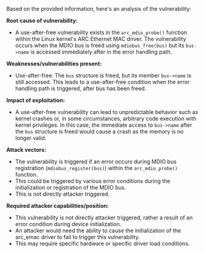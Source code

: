 Based on the provided information, here's an analysis of the vulnerability:

**Root cause of vulnerability:**
- A use-after-free vulnerability exists in the `arc_mdio_probe()` function within the Linux kernel's ARC Ethernet MAC driver. The vulnerability occurs when the MDIO bus is freed using `mdiobus_free(bus)` but its `bus->name` is accessed immediately after in the error handling path.

**Weaknesses/vulnerabilities present:**
- Use-after-free: The `bus` structure is freed, but its member `bus->name` is still accessed. This leads to a use-after-free condition when the error handling path is triggered, after bus has been freed.

**Impact of exploitation:**
- A use-after-free vulnerability can lead to unpredictable behavior such as kernel crashes or, in some circumstances, arbitrary code execution with kernel privileges. In this case, the immediate access to `bus->name` after the `bus` structure is freed would cause a crash as the memory is no longer valid.

**Attack vectors:**
- The vulnerability is triggered if an error occurs during MDIO bus registration (`mdiobus_register(bus)`) within the `arc_mdio_probe()` function.
- This could be triggered by various error conditions during the initialization or registration of the MDIO bus.
- This is not directly attacker triggered.

**Required attacker capabilities/position:**
- This vulnerability is not directly attacker triggered, rather a result of an error condition during device initialization.
- An attacker would need the ability to cause the initialization of the arc_emac driver to fail to trigger this vulnerability.
- This may require specific hardware or specific driver load conditions.